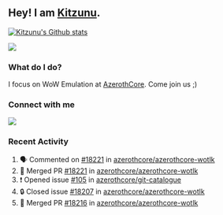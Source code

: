 ## Hey! I am [Kitzunu](https://Github.com/Kitzunu).

<!--<a href="https://github-readme-stats.kitzunu.vercel.app/api?username=Kitzunu&show_icons=true&theme=dark">
  <img align="center" src="https://github-readme-stats.kitzunu.vercel.app/api?username=Kitzunu&show_icons=true&theme=dark" />
</a>-->

[![Kitzunu's Github stats](https://github-readme-stats.vercel.app/api?username=kitzunu&theme=github_dark&show_icons=true)](https://github.com/Kitzunu)

<a href="https://github-readme-stats.kitzunu.vercel.app/api?username=Kitzunu&show_icons=true&theme=dark">
  <img align="center" src="https://github-readme-stats.vercel.app/api/top-langs/?username=Kitzunu&layout=compact&theme=dark" />
</a>

### What do I do?

I focus on WoW Emulation at [AzerothCore](https://Github.com/AzerothCore). Come join us ;)

### Connect with me
[![](https://img.shields.io/badge/AzerothCore%20Discord-Connect%20with%20me!-green)](https://discord.com/invite/gkt4y2x)

### Recent Activity

<!--START_SECTION:activity-->
1. 🗣 Commented on [#18221](https://github.com/azerothcore/azerothcore-wotlk/pull/18221#issuecomment-1906880185) in [azerothcore/azerothcore-wotlk](https://github.com/azerothcore/azerothcore-wotlk)
2. 🎉 Merged PR [#18221](https://github.com/azerothcore/azerothcore-wotlk/pull/18221) in [azerothcore/azerothcore-wotlk](https://github.com/azerothcore/azerothcore-wotlk)
3. ❗ Opened issue [#105](https://github.com/azerothcore/git-catalogue/issues/105) in [azerothcore/git-catalogue](https://github.com/azerothcore/git-catalogue)
4. 🔒 Closed issue [#18207](https://github.com/azerothcore/azerothcore-wotlk/issues/18207) in [azerothcore/azerothcore-wotlk](https://github.com/azerothcore/azerothcore-wotlk)
5. 🎉 Merged PR [#18216](https://github.com/azerothcore/azerothcore-wotlk/pull/18216) in [azerothcore/azerothcore-wotlk](https://github.com/azerothcore/azerothcore-wotlk)
<!--END_SECTION:activity-->
